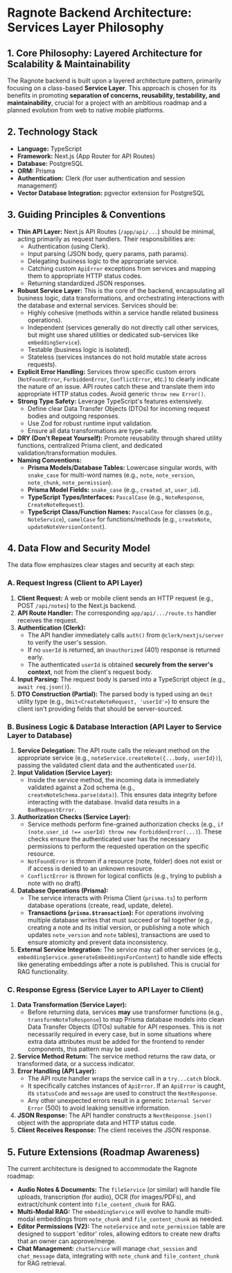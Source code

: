 # Ragnote Backend Architecture: Services Layer Philosophy

## 1. Core Philosophy: Layered Architecture for Scalability & Maintainability

The Ragnote backend is built upon a layered architecture pattern, primarily focusing on a class-based **Service Layer**. This approach is chosen for its benefits in promoting **separation of concerns, reusability, testability, and maintainability**, crucial for a project with an ambitious roadmap and a planned evolution from web to native mobile platforms.

## 2. Technology Stack

- **Language:** TypeScript
- **Framework:** Next.js (App Router for API Routes)
- **Database:** PostgreSQL
- **ORM:** Prisma
- **Authentication:** Clerk (for user authentication and session management)
- **Vector Database Integration:** pgvector extension for PostgreSQL

## 3. Guiding Principles & Conventions

- **Thin API Layer:** Next.js API Routes (`/app/api/...`) should be minimal, acting primarily as request handlers. Their responsibilities are:
  - Authentication (using Clerk).
  - Input parsing (JSON body, query params, path params).
  - Delegating business logic to the appropriate service.
  - Catching custom `ApiError` exceptions from services and mapping them to appropriate HTTP status codes.
  - Returning standardized JSON responses.
- **Robust Service Layer:** This is the core of the backend, encapsulating all business logic, data transformations, and orchestrating interactions with the database and external services. Services should be:
  - Highly cohesive (methods within a service handle related business operations).
  - Independent (services generally do not directly call other services, but might use shared utilities or dedicated sub-services like `embeddingService`).
  - Testable (business logic is isolated).
  - Stateless (services instances do not hold mutable state across requests).
- **Explicit Error Handling:** Services throw specific custom errors (`NotFoundError`, `ForbiddenError`, `ConflictError`, etc.) to clearly indicate the nature of an issue. API routes catch these and translate them into appropriate HTTP status codes. Avoid generic `throw new Error()`.
- **Strong Type Safety:** Leverage TypeScript's features extensively.
  - Define clear Data Transfer Objects (DTOs) for incoming request bodies and outgoing responses.
  - Use Zod for robust runtime input validation.
  - Ensure all data transformations are type-safe.
- **DRY (Don't Repeat Yourself):** Promote reusability through shared utility functions, centralized Prisma client, and dedicated validation/transformation modules.
- **Naming Conventions:**
  - **Prisma Models/Database Tables:** Lowercase singular words, with `snake_case` for multi-word names (e.g., `note`, `note_version`, `note_chunk`, `note_permission`).
  - **Prisma Model Fields:** `snake_case` (e.g., `created_at`, `user_id`).
  - **TypeScript Types/Interfaces:** `PascalCase` (e.g., `NoteResponse`, `CreateNoteRequest`).
  - **TypeScript Class/Function Names:** `PascalCase` for classes (e.g., `NoteService`), `camelCase` for functions/methods (e.g., `createNote`, `updateNoteVersionContent`).

## 4. Data Flow and Security Model

The data flow emphasizes clear stages and security at each step:

### A. Request Ingress (Client to API Layer)

1.  **Client Request:** A web or mobile client sends an HTTP request (e.g., POST `/api/notes`) to the Next.js backend.
2.  **API Route Handler:** The corresponding `app/api/.../route.ts` handler receives the request.
3.  **Authentication (Clerk):**
    - The API handler immediately calls `auth()` from `@clerk/nextjs/server` to verify the user's session.
    - If no `userId` is returned, an `Unauthorized` (401) response is returned early.
    - The authenticated `userId` is obtained **securely from the server's context**, not from the client's request body.
4.  **Input Parsing:** The request body is parsed into a TypeScript object (e.g., `await req.json()`).
5.  **DTO Construction (Partial):** The parsed body is typed using an `Omit` utility type (e.g., `Omit<CreateNoteRequest, 'userId'>`) to ensure the client isn't providing fields that should be server-sourced.

### B. Business Logic & Database Interaction (API Layer to Service Layer to Database)

1.  **Service Delegation:** The API route calls the relevant method on the appropriate service (e.g., `noteService.createNote({...body, userId})`), passing the validated client data and the authenticated `userId`.
2.  **Input Validation (Service Layer):**
    - Inside the service method, the incoming data is immediately validated against a Zod schema (e.g., `createNoteSchema.parse(data)`). This ensures data integrity before interacting with the database. Invalid data results in a `BadRequestError`.
3.  **Authorization Checks (Service Layer):**
    - Service methods perform fine-grained authorization checks (e.g., `if (note.user_id !== userId) throw new ForbiddenError(...)`). These checks ensure the authenticated user has the necessary permissions to perform the requested operation on the specific resource.
    - `NotFoundError` is thrown if a resource (note, folder) does not exist or if access is denied to an unknown resource.
    - `ConflictError` is thrown for logical conflicts (e.g., trying to publish a note with no draft).
4.  **Database Operations (Prisma):**
    - The service interacts with Prisma Client (`prisma.ts`) to perform database operations (create, read, update, delete).
    - **Transactions (`prisma.$transaction`):** For operations involving multiple database writes that must succeed or fail together (e.g., creating a note and its initial version, or publishing a note which updates `note_version` and `note` tables), transactions are used to ensure atomicity and prevent data inconsistency.
5.  **External Service Integration:** The service may call other services (e.g., `embeddingService.generateEmbeddingsForContent`) to handle side effects like generating embeddings after a note is published. This is crucial for RAG functionality.

### C. Response Egress (Service Layer to API Layer to Client)

1.  **Data Transformation (Service Layer):**
    - Before returning data, services **may** use transformer functions (e.g., `transformNoteToResponse`) to map Prisma database models into clean Data Transfer Objects (DTOs) suitable for API responses. This is not necessarily required in every case, but in some situations where extra data attributes must be added for the frontend to render components, this pattern may be used.
2.  **Service Method Return:** The service method returns the raw data, or transformed data, or a success indicator.
3.  **Error Handling (API Layer):**
    - The API route handler wraps the service call in a `try...catch` block.
    - It specifically catches instances of `ApiError`. If an `ApiError` is caught, its `statusCode` and `message` are used to construct the `NextResponse`.
    - Any other unexpected errors result in a generic `Internal Server Error` (500) to avoid leaking sensitive information.
4.  **JSON Response:** The API handler constructs a `NextResponse.json()` object with the appropriate data and HTTP status code.
5.  **Client Receives Response:** The client receives the JSON response.

## 5. Future Extensions (Roadmap Awareness)

The current architecture is designed to accommodate the Ragnote roadmap:

- **Audio Notes & Documents:** The `fileService` (or similar) will handle file uploads, transcription (for audio), OCR (for images/PDFs), and extract/chunk content into `file_content_chunk` for RAG.
- **Multi-Modal RAG:** The `embeddingService` will evolve to handle multi-modal embeddings from `note_chunk` and `file_content_chunk` as needed.
- **Editor Permissions (V2):** The `noteService` and `note_permission` table are designed to support 'editor' roles, allowing editors to create new drafts that an owner can approve/merge.
- **Chat Management:** `chatService` will manage `chat_session` and `chat_message` data, integrating with `note_chunk` and `file_content_chunk` for RAG retrieval.
